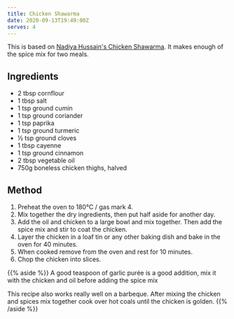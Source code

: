 ```yaml
---
title: Chicken Shawarma
date: 2020-09-13T19:49:00Z
serves: 4
---
```


This is based on [Nadiya Hussain's Chicken Shawarma][1]. It makes enough of the spice mix for two meals.

## Ingredients

- 2 tbsp cornflour
- 1 tbsp salt
- 1 tsp ground cumin
- 1 tsp ground coriander
- 1 tsp paprika
- 1 tsp ground turmeric
- ½ tsp ground cloves
- 1 tbsp cayenne
- 1 tsp ground cinnamon
- 2 tbsp vegetable oil
- 750g boneless chicken thighs, halved

## Method

1. Preheat the oven to 180℃ / gas mark 4.
2. Mix together the dry ingredients, then put half aside for another day.
3. Add the oil and chicken to a large bowl and mix together. Then add the spice mix and stir to coat the chicken.
4. Layer the chicken in a loaf tin or any other baking dish and bake in the oven for 40 minutes.
5. When cooked remove from the oven and rest for 10 minutes.
6. Chop the chicken into slices.

{{% aside %}}
A good teaspoon of garlic purée is a good addition, mix it with the chicken and oil before adding the spice mix

This recipe also works really well on a barbeque. After mixing the chicken and spices mix together cook over hot coals
until the chicken is golden.
{{% /aside %}}

[1]: https://thehappyfoodie.co.uk/recipes/nadiya-hussains-chicken-shawarma
